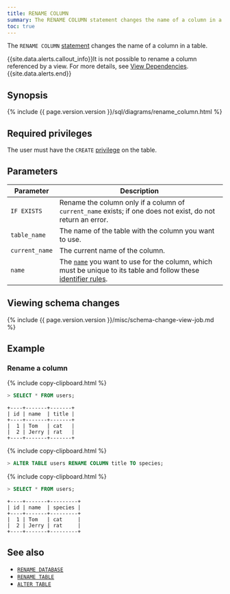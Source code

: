 ```yaml
---
title: RENAME COLUMN
summary: The RENAME COLUMN statement changes the name of a column in a table.
toc: true
---
```


The `RENAME COLUMN` [statement](sql-statements.html) changes the name of a column in a table.

{{site.data.alerts.callout_info}}It is not possible to rename a column referenced by a view. For more details, see <a href="views.html#view-dependencies">View Dependencies</a>.{{site.data.alerts.end}}


## Synopsis

<div>
  {% include {{ page.version.version }}/sql/diagrams/rename_column.html %}
</div>

## Required privileges

The user must have the `CREATE` [privilege](authorization.html#assign-privileges) on the table.

## Parameters

 Parameter | Description
-----------|-------------
 `IF EXISTS` | Rename the column only if a column of `current_name` exists; if one does not exist, do not return an error.
 `table_name` | The name of the table with the column you want to use.
 `current_name` | The current name of the column.
 `name` | The [`name`](sql-grammar.html#name) you want to use for the column, which must be unique to its table and follow these [identifier rules](keywords-and-identifiers.html#identifiers).

## Viewing schema changes

{% include {{ page.version.version }}/misc/schema-change-view-job.md %}

## Example

### Rename a column

{% include copy-clipboard.html %}
~~~ sql
> SELECT * FROM users;
~~~
~~~
+----+-------+-------+
| id | name  | title |
+----+-------+-------+
|  1 | Tom   | cat   |
|  2 | Jerry | rat   |
+----+-------+-------+
~~~

{% include copy-clipboard.html %}
~~~ sql
> ALTER TABLE users RENAME COLUMN title TO species;
~~~

{% include copy-clipboard.html %}
~~~ sql
> SELECT * FROM users;
~~~

~~~
+----+-------+---------+
| id | name  | species |
+----+-------+---------+
|  1 | Tom   | cat     |
|  2 | Jerry | rat     |
+----+-------+---------+
~~~

## See also

- [`RENAME DATABASE`](rename-database.html)
- [`RENAME TABLE`](rename-table.html)
- [`ALTER TABLE`](alter-table.html)

